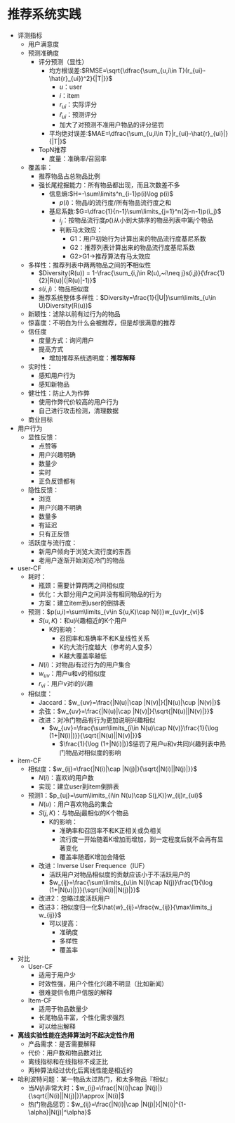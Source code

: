 # 推荐系统实践

- 评测指标
	- 用户满意度
	- 预测准确度
		- 评分预测（显性）
			- 均方根误差:$RMSE=\sqrt{\dfrac{\sum_{u,i\in T}(r_{ui}-\hat{r}_{ui})^2}{|T|}}$
				- $u$：user
				- $i$：item
				- $r_{ui}$：实际评分
				- $\hat{r}_{ui}$：预测评分
				- 加大了对预测不准用户物品的评分惩罚
			- 平均绝对误差:$MAE=\dfrac{\sum_{u,i\in T}|r_{ui}-\hat{r}_{ui}|}{|T|}$
		- TopN推荐
			- 度量：准确率/召回率
	- 覆盖率：
		- 推荐物品占总物品比例
		- 强长尾挖掘能力：所有物品都出现，而且次数差不多
			- 信息熵:$H=-\sum\limits^n_{i-1}p(i)\log p(i)$
				- $p(i)$：物品$i$的流行度/所有物品流行度之和
			- 基尼系数:$G=\dfrac{1}{n-1}\sum\limits_{j=1}^n(2j-n-1)p(i_j)$
				- $i_j$：按物品流行度$p()$从小到大排序的物品列表中第$j$个物品
				- 判断马太效应：
					- G1：用户初始行为计算出来的物品流行度基尼系数
					- G2：推荐列表计算出来的物品流行度基尼系数
					- G2>G1→推荐算法有马太效应
	- 多样性：推荐列表中两两物品之间的**不**相似性
		- $Diversity(R(u)) = 1-\frac{\sum_{i,j\in R(u),~i\neq j}s(i,j)}{\frac{1}{2}|R(u)|(|R(u)|-1)}$
		- $s(i,j)$：物品相似度
		- 推荐系统整体多样性：$Diversity=\frac{1}{|U|}\sum\limits_{u\in U}Diversity(R(u))$
	- 新颖性：滤除以前有过行为的物品
	- 惊喜度：不明白为什么会被推荐，但是却很满意的推荐
	- 信任度
		- 度量方式：询问用户
		- 提高方式
			- 增加推荐系统透明度：**推荐解释**
	- 实时性：
		- 感知用户行为
		- 感知新物品
	- 健壮性：防止人为作弊
		- 使用作弊代价较高的用户行为
		- 自己进行攻击检测，清理数据
	- 商业目标
- 用户行为
	- 显性反馈：
		- 点赞等
		- 用户兴趣明确
		- 数量少
		- 实时
		- 正负反馈都有
	- 隐性反馈：
		- 浏览
		- 用户兴趣不明确
		- 数量多
		- 有延迟
		- 只有正反馈
	- 活跃度与流行度：
		- 新用户倾向于浏览大流行度的东西
		- 老用户逐渐开始浏览冷门的物品
- user-CF
	- 耗时：
		- 瓶颈：需要计算两两之间相似度
		- 优化：大部分用户之间并没有相同物品的行为
		- 方案：建立item到user的倒排表
	- 预测：$p(u,i)=\sum\limits_{v\in S(u,K)\cap N(i)}w_{uv}r_{vi}$
		- $S(u,K)$：和u兴趣相近的K个用户
			- K的影响：
				- 召回率和准确率不和K呈线性关系
				- K约大流行度越大（参考的人变多）
				- K越大覆盖率越低
		- $N(i)$：对物品i有过行为的用户集合
		- $w_{uv}$：用户u和v的相似度
		- $r_{vi}$：用户v对i的兴趣
	- 相似度：
		- Jaccard：$w_{uv}=\frac{|N(u)|\cap |N(v)|}{|N(u)|\cup |N(v)|}$
		- 余弦：$w_{uv}=\frac{|N(u)|\cap |N(v)|}{\sqrt{|N(u)||N(v)|}}$
		- 改进：对冷门物品有行为更加说明兴趣相似
			- $w_{uv}=\frac{\sum\limits_{i\in N(u)\cap N(v)}\frac{1}{\log (1+|N(i)|)}}{\sqrt{|N(u)||N(v)|}}$
				- $\frac{1}{\log (1+|N(i)|)}$惩罚了用户u和v共同兴趣列表中热门物品对相似度的影响
- item-CF
	- 相似度：$w_{ij}=\frac{|N(i)|\cap |N(j)|}{\sqrt{|N(i)||N(j)|}}$
		- $N(i)$：喜欢i的用户数
		- 实现：建立user到item倒排表
	- 预测1：$p_{uj}=\sum\limits_{i\in N(u)\cap S(j,K)}w_{ij}r_{ui}$
		- $N(u)$：用户喜欢物品的集合
		- $S(j,K)$：与物品j最相似的K个物品
			- K的影响：
				- 准确率和召回率不和K正相关或负相关
				- 流行度一开始随着K增加而增加，到一定程度后就不会再有显著变化
				- 覆盖率随着K增加会降低
		- 改进：Inverse User Frequence（IUF）
			- 活跃用户对物品相似度的贡献应该小于不活跃用户的
			- $w_{ij}=\frac{\sum\limits_{u\in N(i)\cap N(j)}\frac{1}{\log (1+|N(u)|)}}{\sqrt{|N(i)||N(j)|}}$
		- 改进2：忽略过度活跃用户
		- 改进3：相似度归一化$\hat{w}_{ij}=\frac{w_{ij}}{\max\limits_j w_{ij}}$
			- 可以提高：
				- 准确度
				- 多样性
				- 覆盖率
- 对比
	- User-CF
		- 适用于用户少
		- 时效性强，用户个性化兴趣不明显（比如新闻）
		- 很难提供令用户信服的解释
	- Item-CF
		- 适用于物品数量少
		- 长尾物品丰富，个性化需求强烈
		- 可以给出解释
- **离线实验性能在选择算法时不起决定性作用**
	- 产品需求：是否需要解释
	- 代价：用户数和物品数对比
	- 离线指标和在线指标不成正比
	- 两种算法经过优化后离线性能是相近的
- 哈利波特问题：某一物品太过热门，和太多物品『相似』
	- 当$N(j)$非常大时：$w_{ij}=\frac{|N(i)|\cap |N(j)|}{\sqrt{|N(i)||N(j)|}}\approx |N(i)|$
	- 热门物品惩罚：$w_{ij}=\frac{|N(i)|\cap |N(j)|}{|N(i)|^{1-\alpha}|N(j)|^\alpha}$